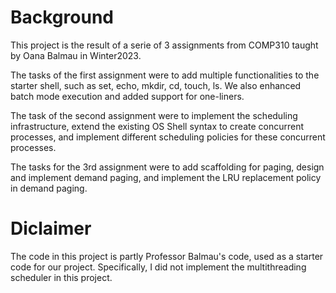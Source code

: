 # Background

This project is the result of a serie of 3 assignments from COMP310 taught by Oana Balmau in Winter2023. 

The tasks of the first assignment were to add multiple functionalities to the starter shell, such as set, echo, mkdir, cd, touch, ls. We also enhanced batch mode execution and added support for one-liners.

The task of the second assignment were to implement the scheduling infrastructure, extend the existing OS Shell syntax to create concurrent processes, and implement different scheduling policies for these concurrent processes.

The tasks for the 3rd assignment were to add scaffolding for paging, design and implement demand paging, and implement the LRU replacement policy in demand paging.

# Diclaimer

The code in this project is partly Professor Balmau's code, used as a starter code for our project.
Specifically, I did not implement the multithreading scheduler in this project. 
